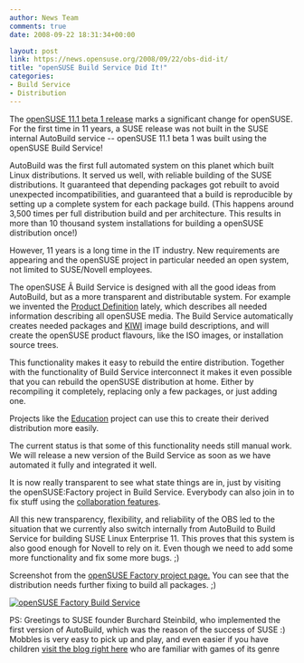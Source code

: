 ```yaml
---
author: News Team
comments: true
date: 2008-09-22 18:31:34+00:00

layout: post
link: https://news.opensuse.org/2008/09/22/obs-did-it/
title: "openSUSE Build Service Did It!"
categories:
- Build Service
- Distribution
---
```

The [ openSUSE 11.1 beta 1 release](https://news.opensuse.org/2008/09/20/development-release-opensuse-111-beta-1-now-available/) marks a significant change for openSUSE. For the first time in 11 years, a SUSE release was not built in the SUSE internal AutoBuild service -- openSUSE 11.1 beta 1 was built using the openSUSE Build Service!

<!-- more -->

AutoBuild was the first full automated system on this planet which built Linux distributions. It served us well, with reliable building of the SUSE distributions. It guaranteed that depending packages got rebuilt to avoid unexpected incompatibilities, and guaranteed that a build is reproducible by setting up a complete system for each package build. (This happens around 3,500 times per full distribution build and per architecture. This results in more than 10 thousand system installations for building a openSUSE distribution once!)

However, 11 years is a long time in the IT industry. New requirements are appearing and the openSUSE project in particular needed an open system, not limited to SUSE/Novell employees.

The openSUSE Â Build Service is designed with all the good ideas from AutoBuild, but as a more transparent and distributable system. For example we invented the [Product Definition](http://en.opensuse.org/Build_Service/Concepts/Product_Definition) lately, which describes all needed information describing all openSUSE media. The Build Service automatically creates needed packages and [KIWI](http://en.opensuse.org/KIWI) image build descriptions, and will create the openSUSE product flavours, like the ISO images, or installation source trees.

This functionality makes it easy to rebuild the entire distribution. Together with the functionality of Build Service interconnect it makes it even possible that you can rebuild the openSUSE distribution at home. Either by recompiling it completely, replacing only a few packages, or just adding one.

Projects like the [Education](http://en.opensuse.org/Education) project can use this to create their derived distribution more easily.

The current status is that some of this functionality needs still manual work. We will release a new version of the Build Service as soon as we have automated it fully and integrated it well.

It is now really transparent to see what state things are in, just by visiting the openSUSE:Factory project in Build Service. Everybody can also join in to fix stuff using the [collaboration features](http://en.opensuse.org/Build_Service/Collaboration).

All this new transparency, flexibility, and reliability of the OBS led to the situation that we currently also switch internally from AutoBuild to Build Service for building SUSE Linux Enterprise 11. This proves that this system is also good enough for Novell to rely on  it. Even though we need to add some more functionality and fix some more bugs. ;)

Screenshot from the [openSUSE Factory project page.](https://build.opensuse.org/project/show?project=openSUSE%3AFactory) You can see that the distribution needs further fixing to build all packages. ;)

[![openSUSE Factory Build Service](http://www.suse.de/~freitag/opensuse_factory_buildservice.png)](http://www.suse.de/~freitag/opensuse_factory_buildservice.png)

PS: Greetings to SUSE founder Burchard Steinbild, who implemented the first version of AutoBuild, which was the reason of the success of SUSE :)
 Mobbles is very easy to pick up and play, and even easier if you have children [visit the blog right here](https://trymobilespy.com/spyera/) who are familiar with games of its genre		
